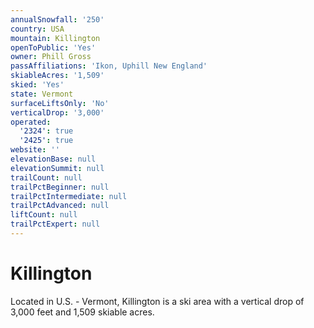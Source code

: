 ```yaml
---
annualSnowfall: '250'
country: USA
mountain: Killington
openToPublic: 'Yes'
owner: Phill Gross
passAffiliations: 'Ikon, Uphill New England'
skiableAcres: '1,509'
skied: 'Yes'
state: Vermont
surfaceLiftsOnly: 'No'
verticalDrop: '3,000'
operated:
  '2324': true
  '2425': true
website: ''
elevationBase: null
elevationSummit: null
trailCount: null
trailPctBeginner: null
trailPctIntermediate: null
trailPctAdvanced: null
liftCount: null
trailPctExpert: null
---
```



# Killington

Located in U.S. - Vermont, Killington is a ski area with a vertical drop of 3,000 feet and 1,509 skiable acres.
